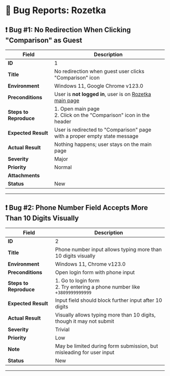 # 🐞 Bug Reports: Rozetka

## ❗ Bug #1: No Redirection When Clicking "Comparison" as Guest

| Field             | Description                                                                 |
|-------------------|-----------------------------------------------------------------------------|
| **ID**            | 1                                                                    |
| **Title**         | No redirection when guest user clicks "Comparison" icon                     |
| **Environment**   | Windows 11, Google Chrome v123.0                                            |
| **Preconditions** | User is **not logged in**, user is on [Rozetka main page](https://rozetka.com.ua) |
| **Steps to Reproduce** | 1. Open main page <br> 2. Click on the "Comparison" icon in the header |
| **Expected Result** | User is redirected to "Comparison" page with a proper empty state message |
| **Actual Result**   | Nothing happens; user stays on the main page                              |
| **Severity**      | Major                                                                      |
| **Priority**        | Normal                                                                |
| **Attachments**   |                              |
| **Status**        | New                                                   |
---

## ❗ Bug #2: Phone Number Field Accepts More Than 10 Digits Visually

| Field             | Description                                                                 |
|-------------------|-----------------------------------------------------------------------------|
| **ID**            | 2                                                                     |
| **Title**         | Phone number input allows typing more than 10 digits visually               |
| **Environment**   | Windows 11, Chrome v123.0                                                   |
| **Preconditions** | Open login form with phone input                                            |
| **Steps to Reproduce** | 1. Go to login form <br> 2. Try entering a phone number like `+3809999999999` |
| **Expected Result** | Input field should block further input after 10 digits                    |
| **Actual Result**   | Visually allows typing more than 10 digits, though it may not submit      |
| **Severity**      | Trivial                                                                         |
| **Priority**        | Low                                                               |
| **Note**          | May be limited during form submission, but misleading for user input        |
| **Status**        | New                                                     |
---